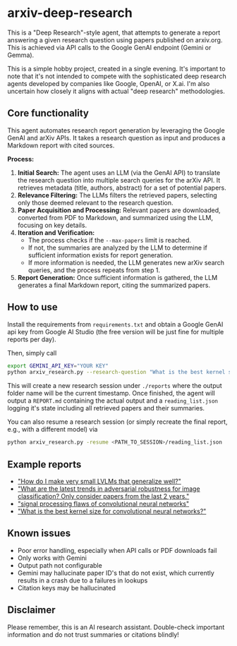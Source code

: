 # arxiv-deep-research

This is a "Deep Research"-style agent, that attempts to generate a report answering a given research question using papers published on arxiv.org. This is achieved via API calls to the Google GenAI endpoint (Gemini or Gemma).

This is a simple hobby project, created in a single evening. It's important to note that it's not intended to compete with the sophisticated deep research agents developed by companies like Google, OpenAI, or X.ai. I'm also uncertain how closely it aligns with actual "deep research" methodologies. 

## Core functionality
This agent automates research report generation by leveraging the Google GenAI and arXiv APIs. It takes a research question as input and produces a Markdown report with cited sources.

**Process:**

1.  **Initial Search:** The agent uses an LLM (via the GenAI API) to translate the research question into multiple search queries for the arXiv API. It retrieves metadata (title, authors, abstract) for a set of potential papers.
2.  **Relevance Filtering:** The LLMs filters the retrieved papers, selecting only those deemed relevant to the research question.
3.  **Paper Acquisition and Processing:** Relevant papers are downloaded, converted from PDF to Markdown, and summarized using the LLM, focusing on key details.
4.  **Iteration and Verification:**
    * The process checks if the `--max-papers` limit is reached.
    * If not, the summaries are analyzed by the LLM to determine if sufficient information exists for report generation.
    * If more information is needed, the LLM generates new arXiv search queries, and the process repeats from step 1.
5.  **Report Generation:** Once sufficient information is gathered, the LLM generates a final Markdown report, citing the summarized papers.
## How to use

Install the requirements from `requirements.txt` and obtain a Google GenAI api key from Google AI Studio (the free version will be just fine for multiple reports per day).

Then, simply call 
```bash
export GEMINI_API_KEY="YOUR KEY" 
python arxiv_research.py --research-question "What is the best kernel size for convolutional neural networks?" --model "gemini-2.0-flash-exp" --max-papers 150
```
This will create a new research session under `./reports` where the output folder name will be the current timestamp. Once finished, the agent will output a `REPORT.md` containing the actual output and a `reading_list.json` logging it's state including all retrieved papers and their summaries.

You can also resume a research session (or simply recreate the final report, e.g., with a different model) via
```bash
python arxiv_research.py -resume <PATH_TO_SESSION>/reading_list.json
```

## Example reports

- ["How do I make very small LVLMs that generalize well?"](examples/20250225_012735//REPORT.md)
- ["What are the latest trends in adversarial robustness for image classification? Only consider papers from the last 2 years."](examples/20250224_163459/REPORT.md)
- ["signal processing flaws of convolutional neural networks"](examples/20250224_234127/REPORT.md)
- ["What is the best kernel size for convolutional neural networks?"](examples/20250226_222918/REPORT.md)

## Known issues
- Poor error handling, especially when API calls or PDF downloads fail
- Only works with Gemini
- Output path not configurable
- Gemini may hallucinate paper ID's that do not exist, which currently results in a crash due to a failures in lookups
- Citation keys may be hallucinated

## Disclaimer

Please remember, this is an AI research assistant. Double-check important information and do not trust summaries or citations blindly!